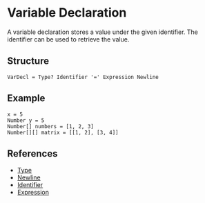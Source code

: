 # Variable Declaration

A variable declaration stores a value under the given identifier. The identifier can be used to retrieve the value.

## Structure
```grammar
VarDecl = Type? Identifier '=' Expression Newline
```

## Example
```syntek
x = 5
Number y = 5
Number[] numbers = [1, 2, 3]
Number[][] matrix = [[1, 2], [3, 4]]
```

## References
- [Type](/spec/grammar/syntactic/#type)
- [Newline](/spec/grammar/lexical.html#newline)
- [Identifier](/spec/grammar/lexical.html#identifiers)
- [Expression](/spec/grammar/syntactic/expressions/)
